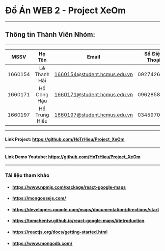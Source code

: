 # Đồ Án WEB 2 - Project XeOm
---

## Thông tin Thành Viên Nhóm:
---

| MSSV       |     Họ Tên      |  Email                       | Số Điện Thoại   |
| :---------:|:---------------:| :---------------------------:|:---------------:|
| 1660154    | Lê Thanh Hải    | 1660154@student.hcmus.edu.vn | 0927426409      |
| 1660171    | Hồ Công Hậu     | 1660171@student.hcmus.edu.vn | 0962858091      |
| 1660197    | Hồ Trung Hiếu   | 1660197@student.hcmus.edu.vn | 0345970278      |

---
#### Link Project: https://github.com/HoTrHieu/Project_XeOm 
---
#### Link Demo Youtube:  https://github.com/HoTrHieu/Project_XeOm 
---
### Tài liệu tham khảo

+ ####  https://www.npmjs.com/package/react-google-maps
+ ####  https://mongoosejs.com/	
+ ####  https://developers.google.com/maps/documentation/directions/start
+ ####  https://tomchentw.github.io/react-google-maps/#introduction
+ ####  https://reactjs.org/docs/getting-started.html
+ ####  https://www.mongodb.com/


